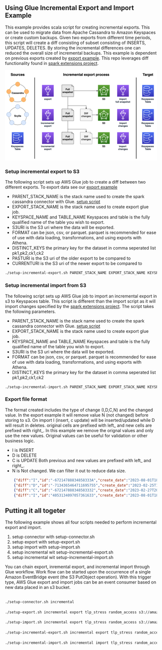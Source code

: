 ## Using Glue Incremental Export and Import Example
This example provides scala script for creating incremental exports. This can be used to migrate data from Apache Cassandra to Amazon  Keyspaces or create custom backups. Given two exports from different time periods, this script will create a diff consisting of subset consisting of INSERTS, UPDATES, DELETES. By storing the incremental differences one can reduced the overall size of incremental backups.  This example is dependent on previous exports created by [export example](../export-to-s3). This repo leverages diff functionality found in [spark extensions project](https://github.com/G-Research/spark-extension). 

![incremental export](incremental-export.png)

### Setup incremental export to S3 
The following script sets up AWS Glue job to create a diff between two different exports. To export data see our [export example](../export-to-s3)

* PARENT_STACK_NAME is the stack name used to create the spark cassandra connector with Glue. [setup script](../)
* EXPORT_STACK_NAME is the stack name used to create export glue job. 
* KEYSPACE_NAME and TABLE_NAME Keyspaces and table is the fully qualified name of the table you wish to export.
* S3URI is the S3 uri where the data will be exported.  
* FORMAT can be json, csv, or parquet. parquet is recommended for ease of use with data loading, transformations, and using exports with Athena.
* DISTINCT_KEYS the primary key for the dataset in comma seperated list pk1,pk2,ck1,ck2
* PASTURI is the S3 uri of the older export to be compared to
* CURRENTURI is the S3 uri of the newer export to be compared to

```sh
./setup-incremental-export.sh PARENT_STACK_NAME EXPORT_STACK_NAME KEYSPACE_NAME TABLE_NAME S3URI FORMAT DISTINCT_KEYS PASTURI CURRENTURI

```

### Setup incremental import from S3 
The following script sets up AWS Glue job to import an incremental export in s3 to Keyspaces table. This script is different than the import script as it will import changes specified by the [spark extensions project](https://github.com/G-Research/spark-extension).  The script takes the following parameters.

* PARENT_STACK_NAME is the stack name used to create the spark cassandra connector with Glue. [setup script](../)
* EXPORT_STACK_NAME is the stack name used to create export glue job. 
* KEYSPACE_NAME and TABLE_NAME Keyspaces and table is the fully qualified name of the table you wish to export.
* S3URI is the S3 uri where the data will be exported.  
* FORMAT can be json, csv, or parquet. parquet is recommended for ease of use with data loading, transformations, and using exports with Athena.
* DISTINCT_KEYS the primary key for the dataset in comma seperated list pk1,pk2,ck1,ck2

```sh
./setup-incremental-import.sh PARENT_STACK_NAME EXPORT_STACK_NAME KEYSPACE_NAME TABLE_NAME S3URI FORMAT DISTINCT_KEYS

```

### Export file format
The format created includes the type of change (I,D,C,N) and the changed value. In the export example it will remove value N (not changed) before storing to s3. On import I (insert, c update) will be inserted/updated while D will result in deletes. original cells are prefixed with left_ and new cells are prefixed with right_. In this example we remove the orignal values and only use the new values. Original values can be useful for validation or other business logic.  

* I is INSERT
* D is DELETE 
* C is UPDATE Both previous and new values are prefixed with left_ and right_.
* N is Not changed. We can filter it out to reduce data size. 

```json
    {"diff":"I","id":"-67214788834858333A","create_date":"2023-08-01T18:23:59.476Z","right_count":1,"right_data": "-67214788834858333A"}
    {"diff":"D","id":"-7134365464711695755","create_date":"2023-02-25T19:08:26.000Z","left_count":-823388298404028328, "left_data":"-7444764033894103459"}
    {"diff":"C","id":"-672147888348583332","create_date":"2023-02-27T20:04:30.000Z","left_count":-2365493309516205255, "right_count":1,"left_data":"-1643515377232023460","right_data":"-1643515377232023460"}
    {"diff":"I","id":"4053134097057361633","create_date":"2023-08-01T18:28:34.454Z","right_count":1,"right_data":"4053134097057361633"}

```

## Putting it all togeter
The following example shows all four scripts needed to perform incremental export and import. 
1. setup connector with setup-connector.sh
2. setup export with setup-export.sh
3. setup import with setup-import.sh
4. setup incremental wit setup-incremental-export.sh
5. setup incremental wit setup-incremental-import.sh
 
You can chain export, inremental export, and incremental import through Glue workflow. Work flow can be started upon the occurrence of a single Amazon EventBridge event (the S3 PutObject operation). With this trigger type, AWS Glue export and import jobs can be an event consumer based on new data placed in an s3 bucket. 

```sh

./setup-connector.sh incremental

./setup-export.sh incremental export tlp_stress random_access s3://amazon-keyspaces-glue/export/ parquet

./setup-import.sh incremental export tlp_stress random_access s3://amazon-keyspaces-glue/export/snapshot/year=2023/month=11/day=22/hour=14/minute=09/  parquet

./setup-incremental-export.sh incremental export tlp_stress random_access s3://amazon-keyspaces-glue/export/ parquet partition_id,row_id s3://amazon-keyspaces-glue/export/snapshot/year=2023/month=11/day=22/hour=14/minute=09/ s3://amazon-keyspaces-glue/export/snapshot/year=2023/month=11/day=22/hour=19/minute=57/

./setup-incremental-import.sh incremental import tlp_stress random_access s3://amazon-keyspaces-glue/export/incremental/year=2023/month=11/day=22/hour=20/minute=09/ parquet partition_id,row_id

```